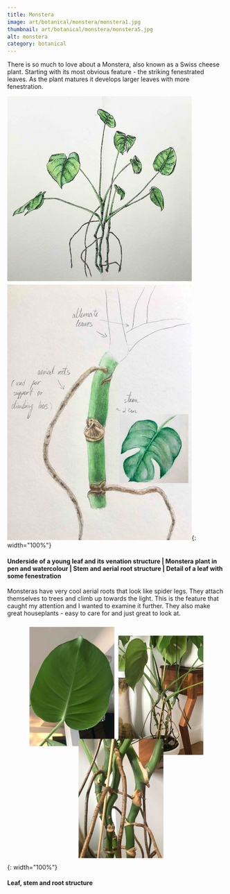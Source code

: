 ```yaml
---
title: Monstera
image: art/botanical/monstera/monstera1.jpg
thumbnail: art/botanical/monstera/monstera5.jpg
alt: monstera
category: botanical
---
```


There is so much to love about a Monstera, also known as a Swiss cheese plant. Starting with its most obvious feature -  the striking fenestrated leaves. As the plant matures it develops larger leaves with more fenestration.

![monstera](./assets/img/art/botanical/monstera/monstera2.jpg){: width="100%"}

#### Underside of a young leaf and its venation structure | Monstera plant in pen and watercolour | Stem and aerial root structure | Detail of a leaf with some fenestration

Monsteras have very cool aerial roots that look like spider legs. They attach themselves to trees and climb up towards the light. This is the feature that caught my attention and I wanted to examine it further.
They also make great houseplants - easy to care for and just great to look at.

![monstera](./assets/img/art/botanical/monstera/monstera4.jpg){: width="100%"}

#### Leaf, stem and root structure

